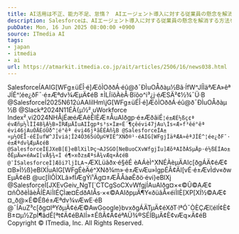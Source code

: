 ```yaml
---
title: AI活用は不正、能力不足、怠惰？　AIエージェント導入に対する従業員の懸念を解消する方法をSalesforceが解説
description: Salesforceは、AIエージェント導入に対する従業員の懸念を解消する方法を同社のブログで解説した。上長はデジタル労働力の台頭と、それが労働力に与える影響を認識することが重要だとしている。
pubDate: Mon, 16 Jun 2025 08:00:00 +0900
source: ITmedia AI
tags:
- japan
- itmedia
- ai
url: https://atmarkit.itmedia.co.jp/ait/articles/2506/16/news038.html
---
```


SalesforceÍAAIG[WFg±üÉÎ·é]ÆõÌOððÁ·éû@ð¯ÐÌuOÅðàµ½Bã·ÍfW^JÍÌäªÆA»êªJÍÉ^¦ée¿ðF¯·é±Æªdv¾ÆµÄ¢éB
±ÌLÍïõÀèÅ·Bïõo^i³¿j·éÆSÄ²¢½¾¯Ü·B
@SalesforceÍ2025N612úAAIilHm\jG[WFg±üÉÎ·é]ÆõÌOððÁ·éû@ð¯ÐÌuOÅðàµ½B
@Slackª2024N11ÉÀ{µ½²¸uWorkforce Index²¸vi2024NHÅjÉæéÆAêÊIÈÆ±ÅuAIðgp·é±ÆðãiÉ`¦é±ÆÉ½ßç¢ª évÆñµ½lÌÍ48¾Á½B»ÌRÆµÄÍuAIÌgpªs³s×Ìæ¤É´¶çêévi47jAu\Ís«Æ»f³êé°êª évi46jAuÓÄÈóÛð^¦é°êª évi46jªãÊÉÀñ¾B
@SalesforceÍA±¤µ½OÉÎ·éÉÍufW^JÍviá¦Î24Ô365úÒµ©¥IÉ^XNð®¹·éAIG[WFgjÌäªÆA»êªJÍÉ^¦ée¿ðF¯·é±Æªdv¾ÆµÄ¢éB
@SalesforceÌEJXeB[E}eBlXilÞç¬AJSGO[NeBuoCXvWfgjÍu]ÆõªAIðÀSµÄp·é½ßÉÍAo±ðÊµÄw×éAwI[vÅ§¾«Ì é¶»xðz±ÆªsÂ¾vÆq×Ä¢éB
@¯ÍSalesforceÌ]Æõi7ljÌLA`¬ÆXLüãðx·é§êÉ èAÁèÌ^XNÉÀèµÄAIc[ðgÁÄ¢éÆ¢¤B»Ì½ß}eBlXÍuAIG[WFgÉèÄé^XNð¾m»·é±ÆvÆu»ÌgpÉÂ¢ÄI[vÉ·é±ÆvÌdv«ðwEµÄ¢éB
@uc[ÍlÔÌXLâ»fÍÆgÝí¹Äg¤±ÆÅÅàøÊðö·évi}eBlXj
@SalesforceÌ[JXEvGeiv_NgT[`CTCgSoCXvWfgjÍAuAIðg¤×«©Û©AÆ¢¤ñÒðêÌâèÅÍÈAïÌIÉÇÌæ¤ÈdðAIÅs·×«©AAIðpµÄ¶Y«ðüãÅ«éïÌIÈ[XP[XÍ½©AÆ¢¤_ð@×É©Éßé±Æªdv¾vÆwE·éB
@¯ÍAuZ³c[ðg¤lªYðµÄ¢éÆ©AwGoogle}bvxðgÁÄTµÄ¢éXðT·lªÓ¯ÒÈÇÆl¦élÍ¢È¢B±¤µ½ZpÍ¶âdÉ[ªt¢Ä¢éBAIÍ»±ÉßÃ¢Ä¢éªAÜ¾®SÉÍBµÄ¢È¢vÆq×Ä¢éB
Copyright © ITmedia, Inc. All Rights Reserved.